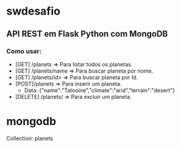 # swdesafio
<h2>API REST em Flask Python com MongoDB</h2>

<h3>Como usar:</h3>

<ul>
  <li>[GET] /planets      => Para listar todos os planetas.</li>
  <li>[GET] /planets/name => Para buscar planeta por nome.</li>
  <li>[GET] /planets/id>  => Para buscar planeta por Id.</li>
  <li>[POST]/planets      => Para inserir um planeta.
    <ul><li>Data: {"name":"Tatooine","climate":"arid","terrain":"desert"}</li></ul></li>
  <li>[DELETE] /planets/<string:name> => Para excluir um planeta.  </li>
</ul>

# mongodb
Collection: planets




